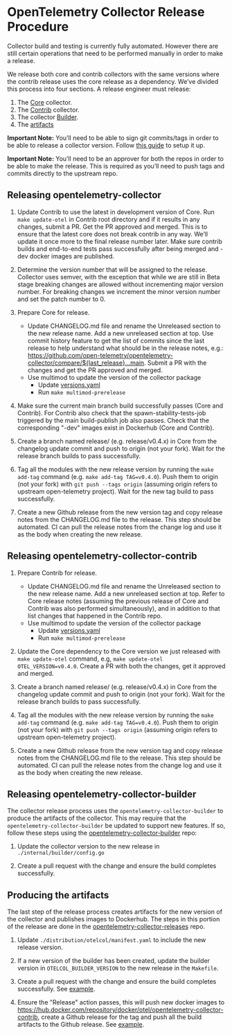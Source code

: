 # OpenTelemetry Collector Release Procedure

Collector build and testing is currently fully automated. However there are still certain operations that need to be performed manually in order to make a release.

We release both core and contrib collectors with the same versions where the contrib release uses the core release as a dependency. We’ve divided this process into four sections. A release engineer must release:
1. The [Core](#releasing-opentelemetry-collector) collector.
1. The [Contrib](#releasing-opentelemetry-collector-contrib) collector.
1. The collector [Builder](#releasing-opentelemetry-collector-builder).
1. The [artifacts](#producing-the-artifacts)

**Important Note:** You’ll need to be able to sign git commits/tags in order to be able to release a collector version. Follow [this guide](https://docs.github.com/en/github/authenticating-to-github/signing-commits) to setup it up.

**Important Note:** You’ll need to be an approver for both the repos in order to be able to make the release. This is required as you’ll need to push tags and commits directly to the upstream repo.

## Releasing opentelemetry-collector

1. Update Contrib to use the latest in development version of Core. Run `make update-otel` in Contrib root directory and if it results in any changes, submit a PR. Get the PR approved and merged. This is to ensure that the latest core does not break contrib in any way. We’ll update it once more to the final release number later. Make sure contrib builds and end-to-end tests pass successfully after being merged and -dev docker images are published.

1. Determine the version number that will be assigned to the release. Collector uses semver, with the exception that while we are still in Beta stage breaking changes are allowed without incrementing major version number. For breaking changes we increment the minor version number and set the patch number to 0.

1. Prepare Core for release.
    * Update CHANGELOG.md file and rename the Unreleased section to the new release name. Add a new unreleased section at top. <!-- markdown-link-check-disable-line --> Use commit history feature to get the list of commits since the last release to help understand what should be in the release notes, e.g.: https://github.com/open-telemetry/opentelemetry-collector/compare/${last_release}...main. Submit a PR with the changes and get the PR approved and merged.
    * Use multimod to update the version of the collector package
      * Update [versions.yaml](https://github.com/open-telemetry/opentelemetry-collector/blob/main/versions.yaml)
      * Run `make multimod-prerelease`

1. Make sure the current main branch build successfully passes (Core and Contrib). For Contrib also check that the spawn-stability-tests-job triggered by the main build-publish job also passes. Check that the corresponding "-dev" images exist in Dockerhub (Core and Contrib).

1. Create a branch named release/<release-series> (e.g. release/v0.4.x) in Core from the changelog update commit and push to origin (not your fork). Wait for the release branch builds to pass successfully.

1. Tag all the modules with the new release version by running the `make add-tag` command (e.g. `make add-tag TAG=v0.4.0`). Push them to origin (not your fork) with `git push --tags origin` (assuming origin refers to upstream open-telemetry project). Wait for the new tag build to pass successfully.

1. Create a new Github release from the new version tag and copy release notes from the CHANGELOG.md file to the release. This step should be automated. CI can pull the release notes from the change log and use it as the body when creating the new release.

## Releasing opentelemetry-collector-contrib

1. Prepare Contrib for release.
   * Update CHANGELOG.md file and rename the Unreleased section to the new release name. Add a new unreleased section at top. Refer to Core release notes (assuming the previous release of Core and Contrib was also performed simultaneously), and in addition to that list changes that happened in the Contrib repo.
   * Use multimod to update the version of the collector package
      * Update [versions.yaml](https://github.com/open-telemetry/opentelemetry-collector-contrib/blob/main/versions.yaml)
      * Run `make multimod-prerelease`

1. Update the Core dependency to the Core version we just released with `make update-otel` command, e.g, `make update-otel OTEL_VERSION=v0.4.0`. Create a PR with both the changes, get it approved and merged.

1. Create a branch named release/<release-series> (e.g. release/v0.4.x) in Core from the changelog update commit and push to origin (not your fork). Wait for the release branch builds to pass successfully.

1. Tag all the modules with the new release version by running the `make add-tag` command (e.g. `make add-tag TAG=v0.4.0`). Push them to origin (not your fork) with `git push --tags origin` (assuming origin refers to upstream open-telemetry project).

1. Create a new Github release from the new version tag and copy release notes from the CHANGELOG.md file to the release. This step should be automated. CI can pull the release notes from the change log and use it as the body when creating the new release.

## Releasing opentelemetry-collector-builder

The collector release process uses the `opentelemetry-collector-builder` to produce the artifacts of the collector. This may require that the `opentelemetry-collector-builder` be updated to support new features. If so, follow these steps using the [opentelemetry-collector-builder](https://github.com/open-telemetry/opentelemetry-collector-builder) repo:

1. Update the collector version to the new release in `./internal/builder/config.go`

1. Create a pull request with the change and ensure the build completes successfully.

## Producing the artifacts

The last step of the release process creates artifacts for the new version of the collector and publishes images to Dockerhub. The steps in this portion of the release are done in the [opentelemetry-collector-releases](https://github.com/open-telemetry/opentelemetry-collector-releases) repo.

1. Update `./distribution/otelcol/manifest.yaml` to include the new release version.

1. If a new version of the builder has been created, update the builder version in `OTELCOL_BUILDER_VERSION` to the new release in the `Makefile`.

1. Create a pull request with the change and ensure the build completes successfully. See [example](https://github.com/open-telemetry/opentelemetry-collector-releases/pull/17/files).

1. Ensure the "Release" action passes, this will push new docker images to https://hub.docker.com/repository/docker/otel/opentelemetry-collector-contrib, create a Github release for the tag and push all the build artifacts to the Github release. See [example](https://github.com/open-telemetry/opentelemetry-collector-releases/actions/runs/1346637081).
